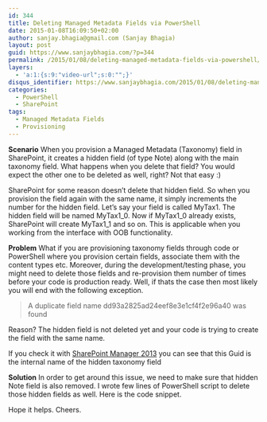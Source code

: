 ```yaml
---
id: 344
title: Deleting Managed Metadata Fields via PowerShell
date: 2015-01-08T16:09:50+02:00
author: sanjay.bhagia@gmail.com (Sanjay Bhagia)
layout: post
guid: https://www.sanjaybhagia.com/?p=344
permalink: /2015/01/08/deleting-managed-metadata-fields-via-powershell/
layers:
  - 'a:1:{s:9:"video-url";s:0:"";}'
disqus_identifier: https://www.sanjaybhagia.com/2015/01/08/deleting-managed-metadata-fields-via-powershell/
categories:
  - PowerShell
  - SharePoint
tags:
  - Managed Metadata Fields
  - Provisioning
---
```

<strong>Scenario</strong>
When you provision a Managed Metadata (Taxonomy) field in SharePoint, it creates a hidden field (of type Note) along with the main taxonomy field. What happens when you delete that field? You would expect the other one to be deleted as well, right? Not that easy :)

SharePoint for some reason doesn’t delete that hidden field. So when you provision the field again with the same name, it simply increments the number for the hidden field. Let’s say your field is called MyTax1. The hidden field will be named MyTax1_0. Now if MyTax1_0 already exists, SharePoint will create MyTax1_1 and so on. This is applicable when you working from the interface with OOB functionality.

<strong>Problem</strong>
What if you are provisioning taxonomy fields through code or PowerShell where you provision certain fields, associate them with the content types etc. Moreover, during the development/testing phase, you might need to delete those fields and re-provision them number of times before your code is production ready.
Well, if thats the case then most likely you will end with the following exception.
<blockquote>A duplicate field name dd93a2825ad24eef8e3e1cf4f2e96a40 was found</blockquote>
Reason? The hidden field is not deleted yet and your code is trying to create the field with the same name.

If you check it with <a title="SharePoint Manager 2013" href="http://spm.codeplex.com/" target="_blank">SharePoint Manager 2013</a> you can see that this Guid is the internal name of the hidden taxonomy field

<strong>Solution</strong>
In order to get around this issue, we need to make sure that hidden Note field is also removed. I wrote few lines of PowerShell script to delete those hidden fields as well. Here is the code snippet.

<?# Gist 7a7514d19b59f0093ac1 /?>
<!-- https://gist.github.com/sanjaybhagia/7a7514d19b59f0093ac1 -->

Hope it helps. Cheers.